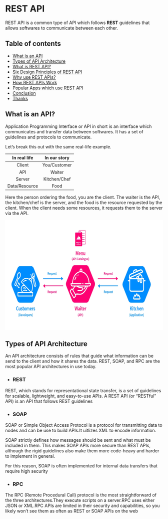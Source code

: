 # REST API

REST API is a common type of API which follows <b>REST</b> guidelines that allows softwares to communicate between each other.


## Table of contents

- [What is an API](#what-is-an-api)
- [Types of API Architecture](#types-of-api-architecture)
- [What is REST API?](#what-is-rest-api?)
- [Six Design Principles of REST API](#six-design-principles-of-rest-api)
- [Why use REST APIs?](#why-use-rest-apis?)
- [How REST APIs Work](#how-rest-apis-work?)
- [Popular Apps which use REST API](#popular-apps-which-use-rest-api)
- [Conclusion](#conclusion)
- [Thanks](#thanks)



## What is an API?
Application Programming Interface or API in short is an interface which communicates and transfer data between softwares. It has a set of guidelines and protocols to communicate. 

Let’s break this out with the same real-life example.

<table><thead><tr><th style="text-align:center">In real life</th><th style="text-align:center">In our story</th></tr></thead><tbody><tr><td style="text-align:center">Client</td><td style="text-align:center">You/Customer</td></tr><tr><td style="text-align:center">API</td><td style="text-align:center">Waiter</td></tr><tr><td style="text-align:center">Server</td><td style="text-align:center">Kitchen/Chef</td></tr><tr><td style="text-align:center">Data/Resource</td><td style="text-align:center">Food</td></tr></tbody></table>

Here the person ordering the food, you are the client. The waiter is the API, the kitchen/chef is the server, and the food is the resource requested by the client. When the client needs some resources, it requests them to the server via the API.

<img class="image" width=700 height=350 src="https://github.com/volvox747/RestAPI/blob/test/what-is-an-api%20(1).jpg" alt="What is an API">


## Types of API Architecture

An API architecture consists of rules that guide what information can be send to the client and how it shares the data. REST, SOAP, and RPC are the most popular API architectures in use today.

- ### REST
REST, which stands for representational state transfer, is a set of guidelines for scalable, lightweight, and easy-to-use APIs. A REST API (or “RESTful” API) is an API that follows REST guidelines 

- ### SOAP
SOAP or Simple Object Access Protocol is a protocol for transmitting data to nodes and can be use to build APIs.It uitlizes XML to encode information.

SOAP strictly defines how messages should be sent and what must be included in them. This makes SOAP APIs more secure than REST APIs, although the rigid guidelines also make them more code-heavy and harder to implement in general.

For this reason, SOAP is often implemented for internal data transfers that require high security

- ### RPC
The RPC (Remote Procedural Call) protocol is the most straightforward of the three architectures.They execute scripts on a server.RPC uses either JSON or XML.RPC APIs are limited in their security and capabilities, so you likely won’t see them as often as REST or SOAP APIs on the web



